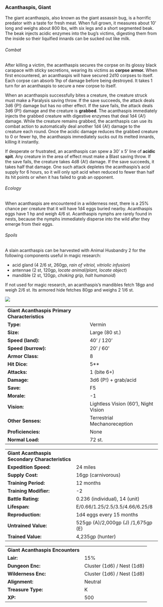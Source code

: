 ### Acanthaspis, Giant

The giant acanthaspis, also known as the giant assassin bug, is a horrific predator with a taste for fresh meat. When full grown, it measures about 10' long and weighs about 800 lbs, with six legs and a short segmented beak. The beak injects acidic enzymes into the bug’s victims, digesting them from the inside so their liquified innards can be sucked out like milk.

###### Combat

After killing a victim, the acanthaspis secures the corpse on its glossy black carapace with sticky secretions, wearing its victims as **corpse** **armor.** When first encountered, an acanthaspis will have secured 2d10 corpses to itself. Each corpse can absorb 1hp of damage before being destroyed. It takes 1 turn for an acanthaspis to secure a new corpse to itself.

When an acanthaspis successfully bites a creature, the creature struck must make a Paralysis saving throw. If the save succeeds, the attack deals 3d6 {P!} damage but has no other effect. If the save fails, the attack deals 3d6 {P!} damage and the creature is **grabbed**. The acanthaspis immediately injects the grabbed creature with digestive enzymes that deal 1d4 {A!} damage. While the creature remains grabbed, the acanthaspis can use its combat action to automatically deal another 1d4 {A!} damage to the creature each round. Once the acidic damage reduces the grabbed creature to 0 or fewer hp, the acanthaspis immediately sucks out its melted innards, killing it instantly.

If desperate or frustrated, an acanthaspis can spew a 30’ x 5’ line of **acidic spit**. Any creature in the area of effect must make a Blast saving throw. If the save fails, the creature takes 4d8 {A!} damage. If the save succeeds, it takes half that damage. One such attack depletes the acanthaspis’s acid supply for 6 hours, so it will only spit acid when reduced to fewer than half its hit points or when it has failed to grab an opponent.

###### Ecology

When acanthaspis are encountered in a wilderness nest, there is a 25% chance per creature that it will have 1d4 eggs buried nearby. Acanthaspis eggs have 1 hp and weigh 4/6 st. Acanthaspis nymphs are rarely found in nests, because the nymphs immediately disperse into the wild after they emerge from their eggs.

###### Spoils

A slain acanthaspis can be harvested with Animal Husbandry 2 for the following components useful in magic research:

* acid gland (4 2/6 st, 260gp, *rain of vitriol, vitriolic infusion*)
* antennae (2 st, 120gp, *locate animal/plant, locate object*)
* mandible (2 st, 120gp, *choking grip, halt humanoid*)

If not used for magic research, an acanthaspis’s mandibles fetch 18gp and weigh 2/6 st. Its armored hide fetches 80gp and weighs 2 1/6 st.

![](data:image/jpeg;base64...)

|  |  |
| --- | --- |
| **Giant Acanthaspis Primary Characteristics** | |
| **Type:** | Vermin |
| **Size:** | Large (80 st.) |
| **Speed (land):** | 40’ / 120’ |
| **Speed (burrow):** | 20’ / 60’ |
| **Armor Class:** | 8 |
| **Hit Dice:** | 5\*\* |
| **Attacks:** | 1 (bite 6+) |
| **Damage:** | 3d6 {P!} + grab/acid |
| **Save:** | F5 |
| **Morale:** | -1 |
| **Vision:** | Lightless Vision (60’), Night Vision |
| **Other Senses:** | Terrestrial Mechanoreception |
| **Proficiencies:** | None |
| **Normal Load:** | 72 st. |

|  |  |
| --- | --- |
| **Giant Acanthaspis Secondary Characteristics** | |
| **Expedition Speed:** | 24 miles |
| **Supply Cost:** | 16gp (carnivorous) |
| **Training Period:** | 12 months |
| **Training Modifier:** | -2 |
| **Battle Rating:** | 0.236 (individual), 14 (unit) |
| **Lifespan:** | E/0.66/1.25/2.5/3.5/4.66/6.25/8 |
| **Reproduction:** | 1d4 eggs every 15 months |
| **Untrained Value:** | 525gp (A)/2,000gp (J) /1,675gp (E) |
| **Trained Value:** | 4,235gp (hunter) |

|  |  |
| --- | --- |
| **Giant Acanthaspis Encounters** | |
| **Lair:** | 15% |
| **Dungeon Enc:** | Cluster (1d6) / Nest (1d8) |
| **Wilderness Enc:** | Cluster (1d6) / Nest (1d8) |
| **Alignment:** | Neutral |
| **Treasure Type:** | K |
| **XP:** | 500 |
